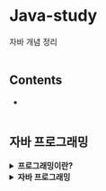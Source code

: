 # Java-study
자바 개념 정리
<br><br>

## Contents
- [](#)
<br><br>

## 자바 프로그래밍

<details>
<summary><b>프로그래밍이란?</b></summary>

- 프로그래밍: 컴퓨터가 일을 수행하도록 프로그래밍 언어로 명령어 집합(프로그램)을 만드는 일
- 컴파일: 프로그래밍 언어를 컴퓨터가 실행가능한 기계어로 만드는 일
- 컴파일러: 기계어로 바꾸어 주는 프로그램 ex) 자바 컴파일러, gcc
</details>

<details>
<summary><b>자바 프로그래밍</b></summary>

- 자바의 역사: 1991년 제임스 고슬링을 비롯한 선 마이크로 시스템스 연구원들이 처음 개발. 가전, 휴대용 장치에 사용되는 소프트웨어 언어로 개발됨. 안정성이 중요
- 자바 프로그래밍의 특징
    - 플랫폼에 영향을 받지 않으므로 다양한 환경에서 사용할 수 있음프로그래밍 : 컴퓨터가 일을 수행하도록 프로그래밍 언어로 명령어 집합(프로그램)을 만드는 일
- 컴파일 : 프로그래밍 언어를 컴퓨터가 실행가능한 기계어로 만드는 일
- 컴파일러 : 기계어로 바꾸어 주는 프로그램 ex) 자바 컴파일러, gcc
</details>
